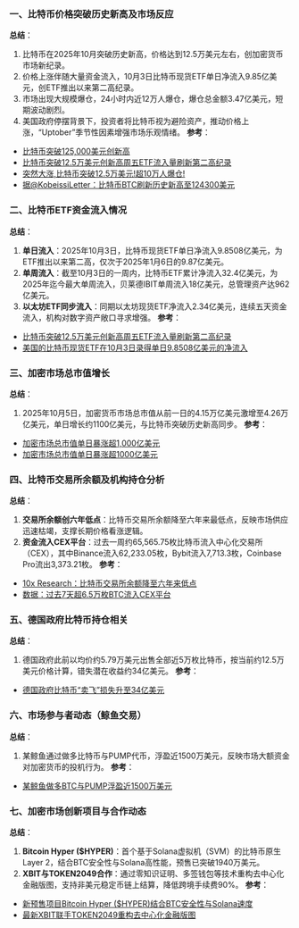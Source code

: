 ### 一、比特币价格突破历史新高及市场反应
**总结**：
1. 比特币在2025年10月突破历史新高，价格达到12.5万美元左右，创加密货币市场新纪录。
2. 价格上涨伴随大量资金流入，10月3日比特币现货ETF单日净流入9.85亿美元，创ETF推出以来第二高纪录。
3. 市场出现大规模爆仓，24小时内近12万人爆仓，爆仓总金额3.47亿美元，短期波动剧烈。
4. 美国政府停摆背景下，投资者将比特币视为避险资产，推动价格上涨，“Uptober”季节性因素增强市场乐观情绪。
**参考**：
- [比特币突破125,000美元创新高](https://cn.cointelegraph.com/flash-news/14442475)
- [比特币突破12.5万美元创新高周五ETF流入量刷新第二高纪录](https://cryptonews.com/cn/news/bitcoin-hits-125k-all-time-high-etf-inflows-second-largest/)
- [突然大涨,比特币突破12.5万美元!超10万人爆仓!](https://news.futunn.com/post/62927888)
- [据@KobeissiLetter：比特币BTC刷新历史新高至124300美元](https://blockchain.news/zh/flashnews/bitcoin-btc-hits-new-all-time-high-at-124-300-per-kobeissiletter-zh)


### 二、比特币ETF资金流入情况
**总结**：
1. **单日流入**：2025年10月3日，比特币现货ETF单日净流入9.8508亿美元，为ETF推出以来第二高，仅次于2025年1月6日的9.87亿美元。
2. **单周流入**：截至10月3日的一周内，比特币ETF累计净流入32.4亿美元，为2025年迄今最大单周流入，贝莱德IBIT单周流入18亿美元，总管理资产达962亿美元。
3. **以太坊ETF同步流入**：同期以太坊现货ETF净流入2.34亿美元，连续五天资金流入，机构对数字资产敞口寻求增强。
**参考**：
- [比特币突破12.5万美元创新高周五ETF流入量刷新第二高纪录](https://cryptonews.com/cn/news/bitcoin-hits-125k-all-time-high-etf-inflows-second-largest/)
- [美国的比特币现货ETF在10月3日录得单日9.8508亿美元的净流入](https://cryptonews.com/cn/news/bitcoin-hits-125k-all-time-high-etf-inflows-second-largest/)


### 三、加密市场总市值增长
**总结**：
1. 2025年10月5日，加密货币市场总市值从前一日的4.15万亿美元激增至4.26万亿美元，单日增长约1100亿美元，与比特币突破历史新高同步。
**参考**：
- [加密市场总市值单日暴涨超1,000亿美元](https://www.chaincatcher.com/article/2210559)
- [加密市场总市值单日暴涨超1000亿美元](https://www.panewslab.com/zh/articles/8749aca8-3029-4adc-adb8-eb8-0e2237732c91)


### 四、比特币交易所余额及机构持仓分析
**总结**：
1. **交易所余额创六年低点**：比特币交易所余额降至六年来最低点，反映市场供应迅速枯竭，支撑长期价格看涨逻辑。
2. **资金流入CEX平台**：过去一周约65,565.75枚比特币流入中心化交易所（CEX），其中Binance流入62,233.05枚，Bybit流入7,713.3枚，Coinbase Pro流出3,373.21枚。
**参考**：
- [10x Research：比特币交易所余额降至六年来低点](https://www.odaily.news/zh-CN/newsflash/451063)
- [数据：过去7天超6.5万枚BTC流入CEX平台](https://www.chaincatcher.com/article/2210546)


### 五、德国政府比特币持仓相关
**总结**：
1. 德国政府此前以均价约5.79万美元出售全部近5万枚比特币，按当前约12.5万美元价格计算，错失潜在收益约34亿美元。
**参考**：
- [德国政府比特币“卖飞”损失升至34亿美元](https://m.techflowpost.com/newsletter/detail_100809.html)


### 六、市场参与者动态（鲸鱼交易）
**总结**：
1. 某鲸鱼通过做多比特币与PUMP代币，浮盈近1500万美元，反映市场大额资金对加密货币的投机行为。
**参考**：
- [某鲸鱼做多BTC与PUMP浮盈近1500万美元](https://www.mitrade.com/cn/insights/news/live-news/article-3-1172315-20251005)


### 七、加密市场创新项目与合作动态
**总结**：
1. **Bitcoin Hyper ($HYPER)**：首个基于Solana虚拟机（SVM）的比特币原生Layer 2，结合BTC安全性与Solana高性能，预售已突破1940万美元。
2. **XBIT与TOKEN2049合作**：通过零知识证明、多签钱包等技术重构去中心化金融版图，支持非美元稳定币链上结算，降低跨境手续费90%。
**参考**：
- [新预售项目Bitcoin Hyper ($HYPER)结合BTC安全性与Solana速度](https://cryptonews.com/cn/news/bitcoin-hits-125k-all-time-high-etf-inflows-second-largest/)
- [最新XBIT联手TOKEN2049重构去中心化金融版图](https://www.163.com/dy/article/KB3JS54N05568W0A.html)